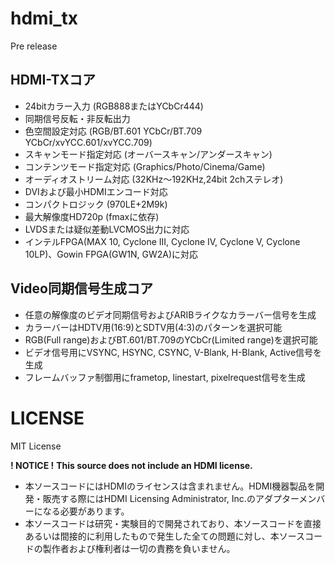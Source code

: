 # hdmi_tx
 Pre release

## HDMI-TXコア
- 24bitカラー入力 (RGB888またはYCbCr444)
- 同期信号反転・非反転出力
- 色空間設定対応 (RGB/BT.601 YCbCr/BT.709 YCbCr/xvYCC.601/xvYCC.709)
- スキャンモード指定対応 (オーバースキャン/アンダースキャン)
- コンテンツモード指定対応 (Graphics/Photo/Cinema/Game)
- オーディオストリーム対応 (32KHz～192KHz,24bit 2chステレオ)
- DVIおよび最小HDMIエンコード対応
- コンパクトロジック (970LE+2M9k)
- 最大解像度HD720p (fmaxに依存)
- LVDSまたは疑似差動LVCMOS出力に対応
- インテルFPGA(MAX 10, Cyclone III, Cyclone IV, Cyclone V, Cyclone 10LP)、Gowin FPGA(GW1N, GW2A)に対応

## Video同期信号生成コア
- 任意の解像度のビデオ同期信号およびARIBライクなカラーバー信号を生成
- カラーバーはHDTV用(16:9)とSDTV用(4:3)のパターンを選択可能
- RGB(Full range)およびBT.601/BT.709のYCbCr(Limited range)を選択可能
- ビデオ信号用にVSYNC, HSYNC, CSYNC, V-Blank, H-Blank, Active信号を生成
- フレームバッファ制御用にframetop, linestart, pixelrequest信号を生成

# LICENSE

MIT License

__! NOTICE !__
__This source does not include an HDMI license.__

- 本ソースコードにはHDMIのライセンスは含まれません。HDMI機器製品を開発・販売する際にはHDMI Licensing Administrator, Inc.のアダプターメンバーになる必要があります。
- 本ソースコードは研究・実験目的で開発されており、本ソースコードを直接あるいは間接的に利用したもので発生した全ての問題に対し、本ソースコードの製作者および権利者は一切の責務を負いません。
